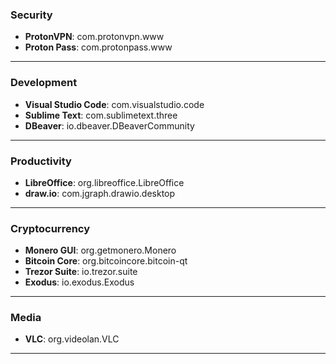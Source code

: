 ### Security
- **ProtonVPN**: com.protonvpn.www
- **Proton Pass**: com.protonpass.www

---

### Development
- **Visual Studio Code**: com.visualstudio.code
- **Sublime Text**: com.sublimetext.three
- **DBeaver**: io.dbeaver.DBeaverCommunity

---

### Productivity
- **LibreOffice**: org.libreoffice.LibreOffice
- **draw.io**: com.jgraph.drawio.desktop

---

### Cryptocurrency
- **Monero GUI**: org.getmonero.Monero
- **Bitcoin Core**: org.bitcoincore.bitcoin-qt
- **Trezor Suite**: io.trezor.suite
- **Exodus**: io.exodus.Exodus

---

### Media
- **VLC**: org.videolan.VLC

---